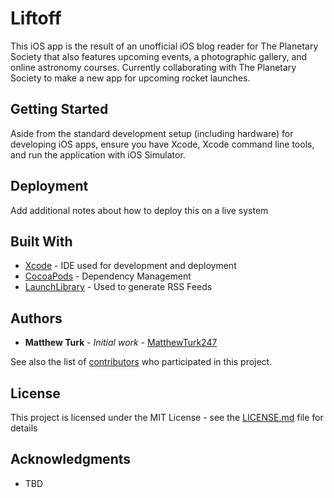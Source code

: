 # Liftoff

This iOS app is the result of an unofficial iOS blog reader for The Planetary Society that also features upcoming events, a photographic gallery, and online astronomy courses. Currently collaborating with The Planetary Society to make a new app for upcoming rocket launches.

## Getting Started

Aside from the standard development setup (including hardware) for developing iOS apps, ensure you have Xcode, Xcode command line tools, and run the application with iOS Simulator.

## Deployment

Add additional notes about how to deploy this on a live system

## Built With

* [Xcode](https://developer.apple.com/xcode/downloads/) - IDE used for development and deployment
* [CocoaPods](https://cocoapods.org/) - Dependency Management
* [LaunchLibrary](https://launchlibrary.net/) - Used to generate RSS Feeds

## Authors

* **Matthew Turk** - *Initial work* - [MatthewTurk247](https://github.com/MatthewTurk247)

See also the list of [contributors](https://github.com/MatthewTurk247/Liftoff/contributors) who participated in this project.

## License

This project is licensed under the MIT License - see the [LICENSE.md](LICENSE.md) file for details

## Acknowledgments

* TBD
